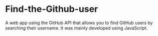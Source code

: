# Find-the-Github-user
A web app using the GitHub API that allows you to find GitHub users by searching their username. It was mainly developed using JavaScript.
